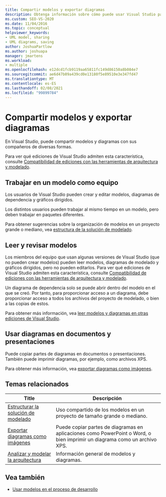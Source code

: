 ```yaml
---
title: Compartir modelos y exportar diagramas
description: Obtenga información sobre cómo puede usar Visual Studio para crear y editar modelos, diagramas de dependencia y gráficos dirigidos.
ms.custom: SEO-VS-2020
ms.date: 11/04/2016
ms.topic: conceptual
helpviewer_keywords:
- UML model, sharing
- UML diagrams, saving
author: JoshuaPartlow
ms.author: joshuapa
manager: jmartens
ms.workload:
- multiple
ms.openlocfilehash: e12dcd1fcb9119aa65811fc149d86150a8b084e7
ms.sourcegitcommit: ae6d47b09a439cd0e13180f5e89510e3e347fd47
ms.translationtype: MT
ms.contentlocale: es-ES
ms.lasthandoff: 02/08/2021
ms.locfileid: "99899784"
---
```

# <a name="share-models-and-exporting-diagrams"></a>Compartir modelos y exportar diagramas
En Visual Studio, puede compartir modelos y diagramas con sus compañeros de diversas formas.

 Para ver qué ediciones de Visual Studio admiten esta característica, consulte [Compatibilidad de ediciones con las herramientas de arquitectura y modelado](../modeling/what-s-new-for-design-in-visual-studio.md#VersionSupport).

## <a name="working-on-a-model-as-a-team"></a>Trabajar en un modelo como equipo
 Los usuarios de Visual Studio pueden crear y editar modelos, diagramas de dependencia y gráficos dirigidos.

 Los distintos usuarios pueden trabajar al mismo tiempo en un modelo, pero deben trabajar en paquetes diferentes.

 Para obtener sugerencias sobre la organización de modelos en un proyecto grande o mediano, vea [estructura de la solución de modelado](../modeling/structure-your-modeling-solution.md).

## <a name="reading-and-reviewing-models"></a>Leer y revisar modelos
 Los miembros del equipo que usan algunas versiones de Visual Studio (que no pueden crear modelos) pueden leer modelos, diagramas de modelado y gráficos dirigidos, pero no pueden editarlos.  Para ver qué ediciones de Visual Studio admiten esta característica, consulte [Compatibilidad de ediciones con las herramientas de arquitectura y modelado](../modeling/what-s-new-for-design-in-visual-studio.md#VersionSupport).

 Un diagrama de dependencia solo se puede abrir dentro del modelo en el que se creó. Por tanto, para proporcionar acceso a un diagrama, debe proporcionar acceso a todos los archivos del proyecto de modelado, o bien a las copias de estos.

 Para obtener más información, vea [leer modelos y diagramas en otras ediciones de Visual Studio](../modeling/read-models-and-diagrams-in-other-visual-studio-editions.md).

## <a name="using-diagrams-in-documents-and-presentations"></a>Usar diagramas en documentos y presentaciones
 Puede copiar partes de diagramas en documentos o presentaciones. También puede imprimir diagramas, por ejemplo, como archivos XPS.

 Para obtener más información, vea [exportar diagramas como imágenes](../modeling/export-diagrams-as-images.md).

## <a name="related-topics"></a>Temas relacionados

|Title|Descripción|
|-|-|
|[Estructurar la solución de modelado](../modeling/structure-your-modeling-solution.md)|Uso compartido de los modelos en un proyecto de tamaño grande o mediano.|
|[Exportar diagramas como imágenes](../modeling/export-diagrams-as-images.md)|Puede copiar partes de diagramas en aplicaciones como PowerPoint o Word, o bien imprimir un diagrama como un archivo XPS.|
|[Analizar y modelar la arquitectura](../modeling/analyze-and-model-your-architecture.md)|Información general de modelos y diagramas.|

## <a name="see-also"></a>Vea también

- [Usar modelos en el proceso de desarrollo](../modeling/use-models-in-your-development-process.md)
